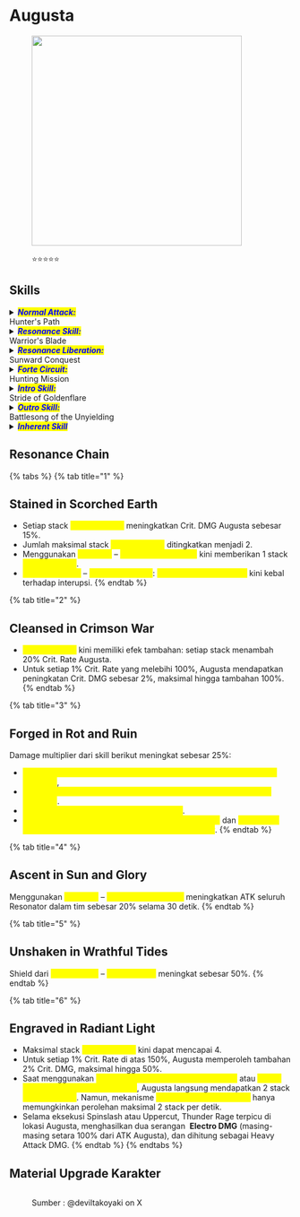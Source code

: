 # Augusta

<figure><img src="https://wuthering.wiki/img/rolecard_1306.png" alt="" width="375"><figcaption><p><span data-gb-custom-inline data-tag="emoji" data-code="2b50">⭐</span><span data-gb-custom-inline data-tag="emoji" data-code="2b50">⭐</span><span data-gb-custom-inline data-tag="emoji" data-code="2b50">⭐</span><span data-gb-custom-inline data-tag="emoji" data-code="2b50">⭐</span><span data-gb-custom-inline data-tag="emoji" data-code="2b50">⭐</span></p></figcaption></figure>

## Skills

<details>

<summary><em><mark style="color:blue;"><strong>Normal Attack:</strong></mark></em><br>Hunter's Path</summary>

#### <mark style="color:blue;">Basic Attack</mark>

Melancarkan hingga 4 serangan beruntun yang mengenai musuh dengan <img src="https://wuthering.wiki/img/element_3.png" alt="" data-size="line"> **Electro DMG**.

#### <mark style="color:blue;">Heavy Attack - Steelclash</mark>

Mengonsumsi STA untuk menyerang target, menghasilkan <img src="https://wuthering.wiki/img/element_3.png" alt="" data-size="line"> **Electro DMG**. Tekan Normal Attack sesaat setelah Heavy Attack untuk melanjutkan ke Basic Attack Stage 2.

#### <mark style="color:blue;">Mid-air Attack</mark>

Mengonsumsi STA untuk melakukan plunge attack dari udara, menghasilkan <img src="https://wuthering.wiki/img/element_3.png" alt="" data-size="line"> **Electro DMG**.

#### <mark style="color:blue;">Dodge Counter</mark>

Tekan Normal Attack setelah berhasil melakukan Dodge untuk menyerang musuh, menghasilkan <img src="https://wuthering.wiki/img/element_3.png" alt="" data-size="line"> **Electro DMG**.

#### <mark style="color:blue;">Mid-air Dodge Counter</mark>

Tekan Normal Attack setelah berhasil melakukan Mid-air Dodge untuk melancarkan plunge attack dengan konsumsi STA, menghasilkan <img src="https://wuthering.wiki/img/element_3.png" alt="" data-size="line"> **Electro DMG**.

#### <mark style="color:blue;">Heavy Attack - Thunderoar: Backstep</mark>

Ketika <mark style="color:yellow;">Prowess</mark> penuh, <mark style="color:yellow;">Heavy Attack - Steelclash</mark> diganti dengan <mark style="color:yellow;">Heavy Attack</mark> - <mark style="color:yellow;">Thunderoar: Backstep</mark>, yang menghasilkan <img src="https://wuthering.wiki/img/element_3.png" alt="" data-size="line"> **Electro DMG** dan menghabiskan seluruh <mark style="color:yellow;">Prowess</mark>.

* Saat sedang menjalankan aksi, lepaskan atau tekan kembali Normal Attack dalam jangka waktu tertentu untuk beralih ke <mark style="color:yellow;">Heavy Attack</mark> - <mark style="color:yellow;">Thunderoar: Spinslash</mark>.
* Heavy Attack - Thunderoar: Spinslash dapat dilakukan jika Augusta tetap berada di ground selama periode tertentu setelah skill ini terinterupsi.

#### <mark style="color:blue;">Heavy Attack - Thunderoar: Spinslash</mark>

Augusta berputar dan menyerang dengan Broadbladenya, menghasilkan <img src="https://wuthering.wiki/img/element_3.png" alt="" data-size="line"> **Electro DMG**.

#### <mark style="color:blue;">Heavy Attack - Thunderoar: Uppercut</mark>

Tekan Jump saat <mark style="color:yellow;">Prowess</mark> penuh untuk melakukan Heavy Attack - Thunderoar: Uppercut, menghasilkan <img src="https://wuthering.wiki/img/element_3.png" alt="" data-size="line"> **Electro DMG** dan menghabiskan seluruh <mark style="color:yellow;">Prowess</mark>.

* Jika Prowess penuh saat menggunakan Resonance Skill - Warrior's Blade, tekan Resonance Skill atau Jump untuk menggantinya dengan Heavy Attack - Thunderoar: Uppercut.
* Jika <mark style="color:yellow;">Prowess</mark> penuh saat menggunakan <mark style="color:yellow;">Heavy Attack - Steelclash</mark> atau Dodge Counter – Heavy Attack: Steelclash, lepaskan Normal Attack setelah jeda tertentu, atau tekan Normal Attack/Jump lagi untuk beralih ke Heavy Attack - Thunderoar: Uppercut, menghasilkan <img src="https://wuthering.wiki/img/element_3.png" alt="" data-size="line"> **Electro DMG** dan menghabiskan <mark style="color:yellow;">Prowess</mark>.

#### <mark style="color:blue;">Dodge Counter - Heavy Attack: Steelclash</mark>

Ketika <mark style="color:yellow;">Prowess</mark> penuh, Dodge Counter diganti dengan Dodge Counter - Heavy Attack: Steelclash, menghasilkan <img src="https://wuthering.wiki/img/element_3.png" alt="" data-size="line"> **Electro DMG** yang dihitung sebagai Heavy Attack DMG.

#### <mark style="color:blue;">Dodge Counter - Thunderoar: Backstep</mark>

Ketika <mark style="color:yellow;">Ascendancy</mark> penuh, tekan Normal Attack setelah berhasil Dodge di darat untuk mengganti Dodge Counter dan Dodge Counter - Heavy Attack: Steelclash dengan Dodge Counter - Thunderoar: Backstep, menghasilkan <img src="https://wuthering.wiki/img/element_3.png" alt="" data-size="line"> **Electro DMG** yang dihitung sebagai Heavy Attack DMG.

* Lepaskan atau tekan Normal Attack kembali dalam jangka waktu tertentu selama aksi untuk melanjutkan ke <mark style="color:yellow;">Heavy Attack</mark> - <mark style="color:yellow;">Thunderoar: Spinslash</mark>.
* <mark style="color:yellow;">Heavy Attack</mark> - <mark style="color:yellow;">Thunderoar: Spinslash</mark> tersedia jika Augusta tetap berada di ground dalam periode tertentu setelah skill ini terinterupsi.

#### <mark style="color:blue;">Prowess</mark>

Augusta dapat menyimpan maksimal 100 poin <mark style="color:yellow;">Prowess</mark>.

* <mark style="color:yellow;">Prowess</mark> diperoleh saat Basic Attack, <mark style="color:yellow;">Heavy Attack - Steelclash</mark>, <mark style="color:yellow;">Mid-air Attack, Mid-air Dodge Counter</mark>, <mark style="color:yellow;">Resonance Skill - Warrior's Blade</mark>, <mark style="color:yellow;">Dodge Counter</mark>, atau <mark style="color:yellow;">Dodge Counter - Heavy Attack: Steelclash</mark> mengenai musuh.
* <mark style="color:yellow;">Prowess</mark> diisi penuh secara instan saat menggunakan Intro Skill - Stride of Goldenflare.



</details>

<details>

<summary><em><mark style="color:blue;"><strong>Resonance Skill:</strong></mark></em><br>Warrior's Blade</summary>

Augusta melompat ke udara lalu menghantamkan Broadbladenya ke ground, menghasilkan Electro DMG.

</details>

<details>

<summary><em><mark style="color:blue;"><strong>Resonance Liberation:</strong></mark></em><br>Sunward Conquest</summary>

#### <mark style="color:blue;">Resonance Liberation - Sword of Eternal Oath</mark>

Tekan dan lepaskan Resonance Liberation untuk menggunakan skill ini. Augusta mengayunkan Broadbladenya ke depan, menghasilkan <img src="https://wuthering.wiki/img/element_3.png" alt="" data-size="line"> **Electro DMG** yang dihitung sebagai Heavy Attack DMG.

#### <mark style="color:blue;">Resonance Liberation - Sublime is the Sun</mark>

Ketika <mark style="color:yellow;">Majesty</mark> mencapai 2 stack, tahan Resonance Liberation untuk mengaktifkan Resonance Liberation - Sublime is the Sun. Penggunaan skill ini tidak mengonsumsi Resonance Energy, melainkan 2 stack <mark style="color:yellow;">Majesty</mark>.

* Saat Resonance Liberation - Sublime is the Sun diaktifkan, Augusta menciptakan <mark style="color:yellow;">Ruler's Realm</mark> dan memasuki state <mark style="color:yellow;">Sworn Allegiance</mark> selama 7 detik. Selama durasi ini, waktu secara sementara terhenti dan pergantian Resonator dinonaktifkan. Hanya tindakan berikut yang dapat dilakukan: <mark style="color:yellow;">Sublime is the Sun</mark> - <mark style="color:yellow;">Sunborne</mark>, <mark style="color:yellow;">Sublime is the Sun</mark> - <mark style="color:yellow;">Everbright Protector</mark>, dan Dodge. Mid-air Attack tetap dapat digunakan saat berada di udara.
* Dalam state <mark style="color:yellow;">Sworn Allegiance</mark>, tekan atau tahan Normal Attack untuk menggunakan <mark style="color:yellow;">Sublime is the Sun - Sunborne</mark>. Dalam kondisi ini, Augusta dapat berjalan di atas air tanpa mengonsumsi STA.
* Melakukan interaksi lingkungan, gameplay, atau tindakan lain akan mengakhiri <mark style="color:yellow;">Sworn Allegiance</mark> tanpa memicu <mark style="color:yellow;">Sublime is the Sun</mark> - <mark style="color:yellow;">Everbright Protector</mark>.

#### <mark style="color:blue;">Sublime is the Sun - Sunborne</mark>

Menghasilkan <img src="https://wuthering.wiki/img/element_3.png" alt="" data-size="line"> **Electro DMG** yang dihitung sebagai Heavy Attack DMG. Setelah <mark style="color:yellow;">Sublime is the Sun</mark> - <mark style="color:yellow;">Sunborne</mark> digunakan sebanyak 9 kali, tekan Normal Attack atau Resonance Liberation untuk melanjutkan ke <mark style="color:yellow;">Sublime is the Sun</mark> - <mark style="color:yellow;">Everbright Protector</mark>.

#### <mark style="color:blue;">Sublime is the Sun - Everbright Protector</mark>

Menghasilkan <img src="https://wuthering.wiki/img/element_3.png" alt="" data-size="line"> **Electro DMG** yang dihitung sebagai Heavy Attack DMG. Menggunakan skill ini mengakhiri state <mark style="color:yellow;">Sworn Allegiance</mark> dan kemudian mengonsumsi seluruh stack <mark style="color:yellow;">Crown of Wills</mark>. Semua Resonator lain dalam tim secara otomatis ditarik dari medan pertempuran.

* Jika durasi <mark style="color:yellow;">Sworn Allegiance</mark> berakhir secara alami, <mark style="color:yellow;">Sublime is the Sun</mark> - <mark style="color:yellow;">Everbright Protector</mark> akan langsung dipicu.
* Selama berada dalam <mark style="color:yellow;">Sworn Allegiance</mark>, tahan Resonance Liberation untuk menggunakan <mark style="color:yellow;">Sublime is the Sun</mark> - <mark style="color:yellow;">Everbright Protector</mark> lebih awal.

#### <mark style="color:blue;">Ruler's Realm</mark>

* <mark style="color:yellow;">Ruler's Realm</mark> bertahan selama 30 detik.
* Saat Resonator dalam tim menggunakan Intro Skill di dalam <mark style="color:yellow;">Ruler's Realm</mark>, mereka mendapatkan Shield sebesar 650 + 5% dari HP Maksimal Augusta selama 10 detik. Efek ini tidak dapat diakumulasi, dan Shield tidak diteruskan ke Resonator pengganti.

#### <mark style="color:blue;">Majesty</mark>

Augusta dapat menyimpan hingga 2 stack <mark style="color:yellow;">Majesty</mark>.

* Mendapatkan 1 stack <mark style="color:yellow;">Majesty</mark> saat menggunakan <mark style="color:yellow;">Resonance Skill</mark> - <mark style="color:yellow;">Undying Sunlight: Plunge</mark>.
* Mendapatkan 1 stack <mark style="color:yellow;">Majesty</mark> saat Resonator lain dalam tim menggunakan Outro Skill di bawah efek Outro Skill Augusta – <mark style="color:yellow;">Battlesong of the Unyielding</mark>.

</details>

<details>

<summary><em><mark style="color:blue;"><strong>Forte Circuit:</strong></mark></em><br>Hunting Mission</summary>

#### <mark style="color:blue;">Resonance Skill - Undying Sunlight: Strike</mark>

Ketika Ascendancy penuh, Resonance Skill - Warrior's Blade diganti dengan Resonance Skill - Undying Sunlight: Strike, menghasilkan <img src="https://wuthering.wiki/img/element_3.png" alt="" data-size="line"> **Electro DMG**.

* Tekan Normal Attack atau Resonance Skill selama aksi untuk melanjutkan ke <mark style="color:yellow;">Resonance Skill</mark> - <mark style="color:yellow;">Undying Sunlight: Leap</mark>.
* Resonance Skill - Undying Sunlight: Strike dapat digunakan kembali segera setelah terinterupsi.
* <mark style="color:yellow;">Resonance Skill</mark> - <mark style="color:yellow;">Undying Sunlight: Lea</mark> dapat diulang dalam waktu singkat meski terpotong.
* Dapat digunakan saat berada di udara.

#### <mark style="color:blue;">Resonance Skill - Undying Sunlight: Leap</mark>

Menghasilkan <img src="https://wuthering.wiki/img/element_3.png" alt="" data-size="line"> **Electro DMG**.

* Tekan Normal Attack atau Resonance Skill selama aksi untuk melanjutkan ke <mark style="color:yellow;">Resonance Skill</mark> - <mark style="color:yellow;">Undying Sunlight: Plunge</mark>.
* <mark style="color:yellow;">Resonance Skill</mark> - <mark style="color:yellow;">Undying Sunlight: Leap</mark> dapat digunakan kembali segera setelah terinterupsi.
* <mark style="color:yellow;">Resonance Skill</mark> - <mark style="color:yellow;">Undying Sunlight: Plunge</mark> dapat diaktifkan kembali dalam jeda tertentu meski terpotong.
* Hanya dapat digunakan saat berada di udara.

#### <mark style="color:blue;">Resonance Skill - Undying Sunlight: Plunge</mark>

Menghabiskan seluruh <mark style="color:yellow;">Ascendancy</mark> untuk mengaktifkan skill ini, menghasilkan <img src="https://wuthering.wiki/img/element_3.png" alt="" data-size="line"> **Electro DMG** yang dihitung sebagai Heavy Attack DMG.

* Menggunakan skill ini memberikan 1 stack <mark style="color:yellow;">Majesty</mark>.
* Hanya dapat digunakan saat berada di udara.

#### <mark style="color:blue;">Dodge Counter - Undying Sunlight: Strike</mark>

Ketika <mark style="color:yellow;">Ascendancy</mark> penuh, tekan Resonance Skill setelah berhasil Dodge di darat, atau tekan Normal Attack/Resonance Skill setelah berhasil Mid-air Dodge, untuk mengganti Dodge Counter menjadi Dodge Counter - Undying Sunlight: Strike, menghasilkan <img src="https://wuthering.wiki/img/element_3.png" alt="" data-size="line"> **Electro DMG** yang dihitung sebagai Resonance Skill DMG.

* Tekan Normal Attack atau Resonance Skill selama aksi untuk melanjutkan ke <mark style="color:yellow;">Resonance Skill</mark> - <mark style="color:yellow;">Undying Sunlight: Leap</mark>.
* <mark style="color:yellow;">Resonance Skill</mark> - <mark style="color:yellow;">Undying Sunlight: Leap</mark> dapat diaktifkan kembali dalam waktu singkat meski terinterupsi.

#### <mark style="color:blue;">Ascendancy</mark>

Augusta dapat menyimpan maksimal 100 poin <mark style="color:yellow;">Ascendancy</mark>.

* <mark style="color:yellow;">Ascendancy</mark> diperoleh saat serangan normal mengenai musuh.
* Menggunakan Intro Skill - Stride of Goldenflare mengembalikan 20% <mark style="color:yellow;">Ascendancy</mark>.
* Menggunakan Resonance Skill - Warrior's Blade mengembalikan 10% <mark style="color:yellow;">Ascendancy</mark>.
* Menggunakan Resonance Liberation - Sword of Eternal Oath mengembalikan 40% <mark style="color:yellow;">Ascendancy</mark>.

</details>

<details>

<summary><em><mark style="color:blue;"><strong>Intro Skill:</strong></mark></em><br>Stride of Goldenflare</summary>

memberikan <img src="https://wuthering.wiki/img/element_3.png" alt="" data-size="line"> **Electro DMG**.

</details>

<details>

<summary><em><mark style="color:blue;"><strong>Outro Skill:</strong></mark></em><br>Battlesong of the Unyielding</summary>

Resonator berikutnya yang dipanggil ke medan pertempuran mendapatkan efek berikut selama 14 detik. Efek ini langsung berakhir jika Resonator tersebut diganti keluar:

* Mendapatkan 15% peningkatan DMG untuk semua Atribut.
* Menggunakan Outro Skill memberikan 1 stack Majesty dan 1 stack <mark style="color:yellow;">Crown of Wills</mark> kepada Augusta.

</details>

<details>

<summary><em><mark style="color:blue;"><strong>Inherent Skill</strong></mark></em></summary>

<mark style="color:blue;">**Glory's Favor**</mark>\
Saat Augusta memberikan damage, ia mendapatkan Shield sebesar 350 + 2,5% dari HP Maksimalnya selama 5 detik, dengan pemicu maksimal sekali setiap 0,5 detik. Efek ini tidak dapat diakumulasi dan tidak ditransfer ke Resonator pengganti.

<mark style="color:blue;">**Blazing Valor**</mark>\
Ketika Augusta berada di luar pertarungan selama lebih dari 4 detik, efek berikut dapat aktif setiap 4 detik sekali:

* Jika Majesty kurang dari 1 stack, tambahkan 1 stack.
* Pulihkan seluruh stack <mark style="color:yellow;">Crown of Wills</mark>.

</details>

## Resonance Chain

{% tabs %}
{% tab title="1" %}
## Stained in Scorched Earth

* Setiap stack <mark style="color:yellow;">Crown of Wills</mark> meningkatkan Crit. DMG Augusta sebesar 15%.
* Jumlah maksimal stack <mark style="color:yellow;">Crown of Wills</mark> ditingkatkan menjadi 2.
* Menggunakan <mark style="color:yellow;">Intro Skill</mark> – <mark style="color:yellow;">Stride of Goldenflare</mark> kini memberikan 1 stack <mark style="color:yellow;">Crown of Wills</mark>.
* <mark style="color:yellow;">Resonance Skill</mark> – <mark style="color:yellow;">Undying Sunlight</mark>: <mark style="color:yellow;">Strike, Leap, dan Plunge</mark> kini kebal terhadap interupsi.
{% endtab %}

{% tab title="2" %}
## Cleansed in Crimson War

* <mark style="color:yellow;">Crown of Wills</mark> kini memiliki efek tambahan: setiap stack menambah 20% Crit. Rate Augusta.
* Untuk setiap 1% Crit. Rate yang melebihi 100%, Augusta mendapatkan peningkatan Crit. DMG sebesar 2%, maksimal hingga tambahan 100%.
{% endtab %}

{% tab title="3" %}
## Forged in Rot and Ruin

Damage multiplier dari skill berikut meningkat sebesar 25%:

* <mark style="color:yellow;">Heavy Attack – Thunderoar: Backstep, Dodge Counter – Thunderoar: Backstep</mark>,
* <mark style="color:yellow;">Heavy Attack – Thunderoar: Spinslash, Heavy Attack – Thunderoar: Uppercut</mark>.
* <mark style="color:yellow;">Resonance Skill – Undying Sunlight: Plunge</mark>.
* <mark style="color:yellow;">Resonance Liberation – Sublime is the Sun: Sunborne</mark> dan <mark style="color:yellow;">Resonance Liberation – Sublime is the Sun: Everbright Protector</mark>.
{% endtab %}

{% tab title="4" %}
## Ascent in Sun and Glory

Menggunakan <mark style="color:yellow;">Intro Skill</mark> – <mark style="color:yellow;">Stride of Goldenflare</mark> meningkatkan ATK seluruh Resonator dalam tim sebesar 20% selama 30 detik.
{% endtab %}

{% tab title="5" %}
## Unshaken in Wrathful Tides

Shield dari <mark style="color:yellow;">Inherent Skill</mark> – <mark style="color:yellow;">Glory's Favor</mark> meningkat sebesar 50%.
{% endtab %}

{% tab title="6" %}
## Engraved in Radiant Light

* Maksimal stack <mark style="color:yellow;">Crown of Wills</mark> kini dapat mencapai 4.
* Untuk setiap 1% Crit. Rate di atas 150%, Augusta memperoleh tambahan 2% Crit. DMG, maksimal hingga 50%.
* Saat menggunakan <mark style="color:yellow;">Heavy Attack – Thunderoar: Spinslash</mark> atau <mark style="color:yellow;">Heavy Attack – Thunderoar: Uppercut</mark>, Augusta langsung mendapatkan 2 stack <mark style="color:yellow;">Crown of Wills</mark>. Namun, mekanisme <mark style="color:yellow;">Engraved in Radiant Light</mark> hanya memungkinkan perolehan maksimal 2 stack per detik.
* Selama eksekusi Spinslash atau Uppercut, Thunder Rage terpicu di lokasi Augusta, menghasilkan dua serangan <img src="https://wuthering.wiki/img/element_3.png" alt="" data-size="line"> **Electro DMG** (masing-masing setara 100% dari ATK Augusta), dan dihitung sebagai Heavy Attack DMG.
{% endtab %}
{% endtabs %}

## Material Upgrade Karakter

<figure><img src="https://i.postimg.cc/T1t8cW2X/augusta.png" alt=""><figcaption><p>Sumber :  @deviltakoyaki on X</p></figcaption></figure>

